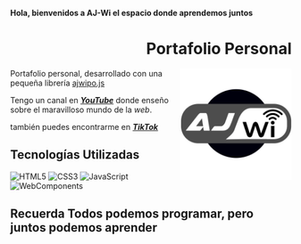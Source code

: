 **Hola, bienvenidos a AJ-Wi el espacio donde aprendemos juntos**

<div align="right">

# Portafolio Personal

</div>

<img width="200" height="auto" align="right" src="https://github.com/AJ-Wi/AJ-Wi/blob/main/assets/logo.png">

Portafolio personal, desarrollado con una pequeña librería [ajwipo.js](https://github.com/AJ-Wi/ajwipo)

Tengo un canal en <a href="https://www.youtube.com/channel/UCMzpttcB6zhVQzYuzhggnQA" target="_blank" rel="noopener"> _**YouTube**_</a> donde enseño sobre el maravilloso mundo de la _web_.

también puedes encontrarme en <a href="https://www.tiktok.com/@ajwipo" target="_blank" rel="noopener"> _**TikTok**_</a>

## Tecnologías Utilizadas

![HTML5](https://img.shields.io/badge/-HTML5-E34F26?style=plastic&logo=html5&logoColor=white)
![CSS3](https://img.shields.io/badge/-CSS3-1572B6?style=plastic&logo=css3&logoColor=white)
![JavaScript](https://img.shields.io/badge/-JavaScript-F7DF1E?style=plastic&logo=JavaScript&logoColor=black)
![WebComponents](https://img.shields.io/badge/-WebComponents-E34F26?style=plastic)

## **Recuerda Todos podemos programar, pero juntos podemos aprender**
